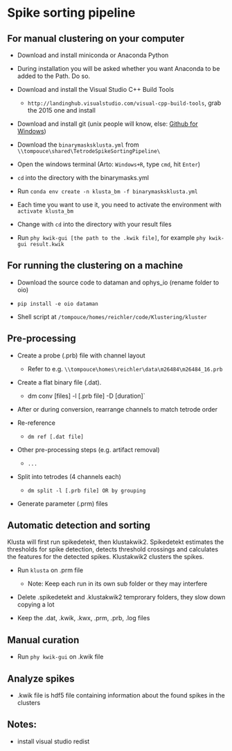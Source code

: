 # Spike sorting pipeline


## For manual clustering on your computer

- Download and install miniconda or Anaconda Python
- During installation you will be asked whether you want Anaconda to be added to the Path. Do so.

- Download and install the Visual Studio C++ Build Tools
	- `http://landinghub.visualstudio.com/visual-cpp-build-tools`, grab the 2015 one and install

- Download and install git (unix people will know, else: [Github for Windows](https://git-for-windows.github.io/))

- Download the `binarymasksklusta.yml` from `\\tompouce\shared\TetrodeSpikeSortingPipeline\`

- Open the windows terminal (Arto: `Windows+R`, type `cmd`, hit `Enter`)

- `cd` into the directory with the binarymasks.yml

- Run `conda env create -n klusta_bm -f binarymasksklusta.yml`

- Each time you want to use it, you need to activate the environment with `activate klusta_bm`

- Change with `cd` into the directory with your result files

- Run `phy kwik-gui [the path to the .kwik file]`, for example `phy kwik-gui result.kwik`



## For running the clustering on a machine

- Download the source code to dataman and ophys_io (rename folder to oio)

- `pip install -e oio dataman`

- Shell script at `/tompouce/homes/reichler/code/Klustering/kluster`



## Pre-processing

- Create a probe (.prb) file with channel layout
	- Refer to e.g. `\\tompouce\homes\reichler\data\m26484\m26484_16.prb`

- Create a flat binary file (.dat).
	- dm conv [files] -l [.prb file] -D [duration]`

- After or during conversion, rearrange channels to match tetrode order

- Re-reference
	- `dm ref [.dat file]`

- Other pre-processing steps (e.g. artifact removal)
	- `...`

- Split into tetrodes (4 channels each)
	- `dm split -l [.prb file] OR by grouping`

- Generate parameter (.prm) files



## Automatic detection and sorting

Klusta will first run spikedetekt, then klustakwik2. Spikedetekt estimates the thresholds for spike detection, detects threshold crossings and calculates the features for the detected spikes. Klustakwik2 clusters the spikes.


- Run `klusta` on .prm file

	- Note: Keep each run in its own sub folder or they may interfere

- Delete .spikedetekt and .klustakwik2 temprorary folders, they slow down copying a lot

- Keep the .dat, .kwik, .kwx, .prm, .prb, .log files



## Manual curation


- Run `phy kwik-gui` on .kwik file



## Analyze spikes


- .kwik file is hdf5 file containing information about the found spikes in the clusters


## Notes:
- install visual studio redist


